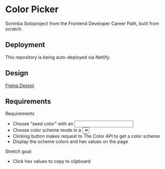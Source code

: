 # Color Picker
Scrimba Soloproject from the Frontend Developer Career Path, built from scratch.

## Deployment
This repository is being auto-deployed via Netlify.

## Design
[Figma Design](https://www.figma.com/file/twasy8Bca4hW7gunLFSLoY/Color-Scheme-Generator?type=design&node-id=2-1155&t=akNZmK6ysmlRfmbD-0)

## Requirements

Requirements
* Choose “seed color” with an <input type=“color” />
* Choose color scheme mode in a <select> box
* Clicking button makes request to The Color API to get a color scheme
* Display the scheme colors and hex values on the page

Stretch goal:
* Click hex values to copy to clipboard